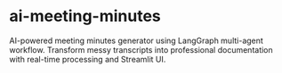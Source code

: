 # ai-meeting-minutes
AI-powered meeting minutes generator using LangGraph multi-agent workflow. Transform messy transcripts into professional documentation with real-time processing and Streamlit UI.
